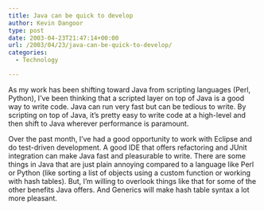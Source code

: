 ```yaml
---
title: Java can be quick to develop
author: Kevin Dangoor
type: post
date: 2003-04-23T21:47:14+00:00
url: /2003/04/23/java-can-be-quick-to-develop/
categories:
  - Technology

---
```

As my work has been shifting toward Java from scripting languages (Perl, Python), I&#8217;ve been thinking that a scripted layer on top of Java is a good way to write code. Java can run very fast but can be tedious to write. By scripting on top of Java, it&#8217;s pretty easy to write code at a high-level and then shift to Java wherever performance is paramount.
  
<!--more-->


  
Over the past month, I&#8217;ve had a good opportunity to work with Eclipse and do test-driven development. A good IDE that offers refactoring and JUnit integration can make Java fast and pleasurable to write. There are some things in Java that are just plain annoying compared to a language like Perl or Python (like sorting a list of objects using a custom function or working with hash tables). But, I&#8217;m willing to overlook things like that for some of the other benefits Java offers. And Generics will make hash table syntax a lot more pleasant.